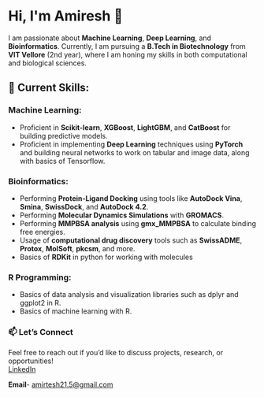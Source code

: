 # Hi, I'm Amiresh 👋

I am passionate about **Machine Learning**, **Deep Learning**, and **Bioinformatics**. Currently, I am pursuing a **B.Tech in Biotechnology** from **VIT Vellore** (2nd year), where I am honing my skills in both computational and biological sciences.

## 🚀 Current Skills:

### Machine Learning:
- Proficient in **Scikit-learn**, **XGBoost**, **LightGBM**, and **CatBoost** for building predictive models.
- Proficient in implementing **Deep Learning** techniques using **PyTorch** and building neural networks to work on tabular and image data, along with basics of Tensorflow.

### Bioinformatics:
- Performing **Protein-Ligand Docking** using tools like **AutoDock Vina**, **Smina**, **SwissDock**, and **AutoDock 4.2**.
- Performing **Molecular Dynamics Simulations** with **GROMACS**.
- Performing **MMPBSA analysis** using **gmx_MMPBSA** to calculate binding free energies.
- Usage of **computational drug discovery** tools such as **SwissADME**, **Protox**, **MolSoft**, **pkcsm**, and more.
- Basics of **RDKit** in python for working with molecules

### R Programming:
- Basics of data analysis and visualization libraries such as dplyr and ggplot2 in R.
- Basics of machine learning with R.

### 📫 **Let’s Connect**  
Feel free to reach out if you’d like to discuss projects, research, or opportunities!  
[LinkedIn](https://in.linkedin.com/in/amirtesh-raghuram-90161828a)

**Email**- amirtesh21.5@gmail.com
